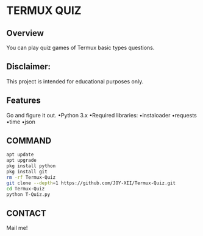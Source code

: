 # TERMUX QUIZ 
## Overview
You can play quiz games of Termux basic types questions.

## Disclaimer:
This project is intended for educational purposes only. 
## Features
Go and figure it out.
   •Python 3.x
   •Required libraries:
   •instaloader
   •requests
   •time
   •json
## COMMAND
```bash
apt update
apt upgrade
pkg install python
pkg install git
rm -rf Termux-Quiz
git clone --depth=1 https://github.com/JOY-XII/Termux-Quiz.git
cd Termux-Quiz
python T-Quiz.py
```
## CONTACT 
Mail me!
